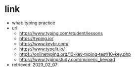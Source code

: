 # link
- what: typing practice
- url
  - https://www.typing.com/student/lessons
  - https://typing.io/
  - https://www.keybr.com/
  - https://www.typelit.io/
  - https://onlinetyping.org/10-key-typing-test/10-key.php
  - https://www.typingstudy.com/numeric_keypad
- retrieved: 2023_02_07
